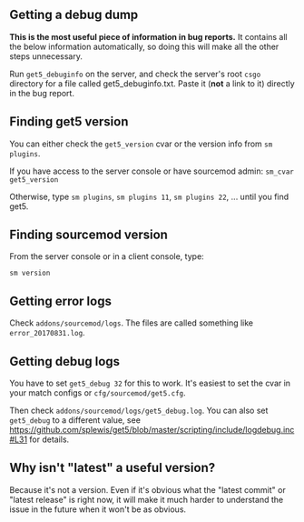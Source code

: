 ## Getting a debug dump

**This is the most useful piece of information in bug reports.** It contains all the below information automatically, so doing this will make all the other steps unnecessary.

Run ``get5_debuginfo`` on the server, and check the server's root ``csgo`` directory for a file called get5_debuginfo.txt. Paste it (**not** a link to it) directly in the bug report. 

## Finding get5 version

You can either check the ``get5_version`` cvar or the version info from ``sm plugins``.

If you have access to the server console or have sourcemod admin:
``sm_cvar get5_version`` 

Otherwise, type 
``sm plugins``, ``sm plugins 11``, ``sm plugins 22``, ... until you find get5.


## Finding sourcemod version

From the server console or in a client console, type:

``sm version``
## Getting error logs

Check ``addons/sourcemod/logs``. The files are called something like ``error_20170831.log``.


## Getting debug logs

You have to set ``get5_debug 32`` for this to work. It's easiest to set the cvar in your match configs or ``cfg/sourcemod/get5.cfg``.

Then check ``addons/sourcemod/logs/get5_debug.log``. You can also set ``get5_debug`` to a different value, see https://github.com/splewis/get5/blob/master/scripting/include/logdebug.inc#L31 for details.

## Why isn't "latest" a useful version?

Because it's not a version. Even if it's obvious what the "latest commit" or "latest release" is right now, it will make it much harder to understand the issue in the future when it won't be as obvious.
